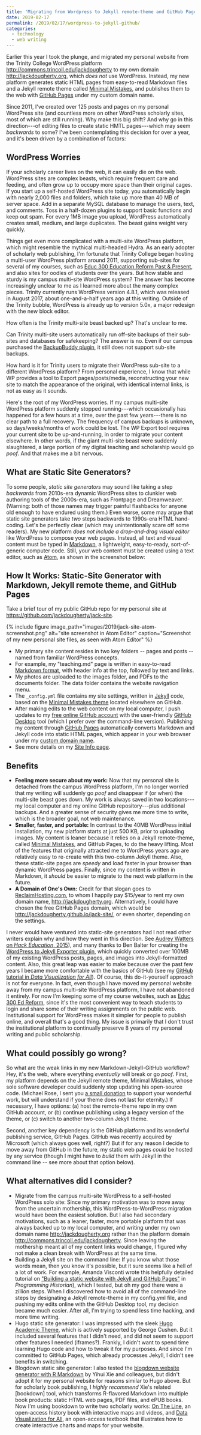 ```yaml
---
title: 'Migrating from Wordpress to Jekyll remote-theme and GitHub Pages'
date: 2019-02-17
permalink: /2019/02/17/wordpress-to-jekyll-github/
categories:
  - technology
  - web writing
---
```

Earlier this year I took the plunge, and migrated my personal website from the Trinity College WordPress platform <http://commons.trincoll.edu/jackdougherty> to my own domain <http://jackdougherty.org>, which *does not* use WordPress. Instead, my new platform generates static HTML pages from easy-to-read Markdown files and a Jekyll remote theme called [Minimal Mistakes](https://mmistakes.github.io/minimal-mistakes/), and publishes them to the web with [GitHub Pages](https://pages.github.com/) under my custom domain name.

Since 2011, I've created over 125 posts and pages on my personal WordPress site (and countless more on other WordPress scholarly sites, most of which are still running). Why make this big shift? And why go in this direction---of editing files to create static HMTL pages---which may seem *backwards* to some? I've been contemplating this decision for over a year, and it's been driven by a combination of factors:

## WordPress Worries
If your scholarly career lives on the web, it can easily die on the web. WordPress sites are complex beasts, which require frequent care and feeding, and often grow up to occupy more space than their original cages. If you start up a self-hosted WordPress site today, you automatically begin with nearly 2,000 files and folders, which take up more than 40 MB of server space. Add in a separate MySQL database to manage the users, text, and comments. Toss in a half-dozen plugins to support basic functions and keep out spam. For every 1MB image you upload, WordPress automatically creates small, medium, and large duplicates. The beast gains weight very quickly.

Things get even more complicated with a multi-site WordPress platform, which might resemble the mythical multi-headed Hydra. As an early adopter of scholarly web publishing, I'm fortunate that Trinity College began hosting a multi-user WordPress platform around 2011, supporting sub-sites for several of my courses, such as [Educ 300 Education Reform Past & Present](http://commons.trincoll.edu/edreform), and also sites for oodles of students over the years. But how stable and sturdy is my campus multi-site WordPress system? The answer has become increasingly unclear to me as I learned more about the many complex pieces. Trinity currently runs WordPress version 4.8.1, which was released in August 2017, about one-and-a-half years ago at this writing. Outside of the Trinity bubble, WordPress is already up to version 5.0x, a major redesign with the new block editor.

How often is the Trinity multi-site beast backed up? That's unclear to me.

Can Trinity multi-site users automatically run off-site backups of their sub-sites and databases for safekeeping? The answer is no. Even if our campus purchased the [BackupBuddy plugin](https://ithemes.com/purchase/backupbuddy/), it still does not support sub-site backups.

How hard is it for Trinity users to migrate their WordPress sub-site to a different WordPress platform? From personal experience, I know that while WP provides a tool to Export pages/posts/media, reconstructing your new site to match the appearance of the original, with identical internal links, is not as easy as it sounds.

Here's the root of my WordPress worries. If my campus multi-site WordPress platform suddenly stopped running---which occasionally has happened for a few hours at a time, over the past few years---there is no clear path to a full recovery. The frequency of campus backups is unknown, so days/weeks/months of work could be lost. The WP Export tool requires your current site to be up-and-running, in order to migrate your content elsewhere. In other words, if the giant multi-site beast were suddenly slaughtered, a large portion of my digital teaching and scholarship would go *poof*. And that makes me a bit nervous.

## What are Static Site Generators?
To some people, *static site generators* may sound like taking a step *backwards* from 2010s-era dynamic WordPress sites to clunkier web authoring tools of the 2000s-era, such as Frontpage and Dreamweaver. (Warning: both of those names may trigger painful flashbacks for anyone old enough to have endured using them.) Even worse, some may argue that static site generators take *two* steps backwards to 1990s-era HTML hand-coding. Let's be perfectly clear (which may unintentionally scare off some readers). My new platform  *does not include a drop-and-drag visual editor* like WordPress to compose your web pages. Instead, all text and visual content must be typed in [Markdown](https://en.wikipedia.org/wiki/Markdown), a lightweight, easy-to-ready, sort-of-generic computer code. Still, your web content must be created using a text editor, such as [Atom](https://atom.io/), as shown in the screenshot below:

## How It Works: Static-Site Generator with Markdown, Jekyll remote theme, and GitHub Pages
Take a brief tour of my public GitHub repo for my personal site at <https://github.com/jackdougherty/jack-site>.

{% include figure image_path="images/2019/jack-site-atom-screenshot.png" alt="site screenshot in Atom Editor" caption="Screenshot of my new personal site files, as seen with Atom Editor" %}

- My primary site content resides in two key folders -- pages and posts -- named from familiar WordPress concepts.
- For example, my "teaching.md" page is written in easy-to-read [Markdown format](https://en.wikipedia.org/wiki/Markdown), with header info at the top, followed by text and links.
- My photos are uploaded to the images folder, and PDFs to the documents folder. The data folder contains the website navigation menu.
- The `_config.yml` file contains my site settings, written in [Jekyll](https://jekyllrb.com/) code, based on the [Minimal Mistakes theme](https://mmistakes.github.io/minimal-mistakes/) located elsewhere on GitHub.
- After making edits to the web content on my local computer, I push updates to my [free online GitHub account](http://github.com) with the user-friendly [GitHub Desktop](https://desktop.github.com/) tool (which I prefer over the command-line version). Publishing my content through [GitHub Pages](https://pages.github.com/) automatically converts Markdown and Jekyll code into static HTML pages, which appear in your web browser under my [custom domain name](https://help.github.com/articles/using-a-custom-domain-with-github-pages/).
- See more details on my [Site Info page](site-info).

## Benefits
- **Feeling more secure about my work:** Now that my personal site is detached from the campus WordPress platform, I'm no longer worried that my writing will suddenly go *poof* and disappear if (or when) the multi-site beast goes down. My work is always saved in two locations---my local computer and my online GitHub repository---plus additional backups. And a greater sense of security gives me more time to write, which is the broader goal, not web maintenance.
- **Smaller, faster, and portable:** In contrast to the 40MB WordPress initial installation, my new platform starts at just 500 KB, prior to uploading images. My content is leaner because it relies on a Jekyll remote-theme, called [Minimal Mistakes](https://mmistakes.github.io/minimal-mistakes/), and GitHub Pages, to do the heavy lifting. Most of the features that originally attracted me to WordPress years ago are relatively easy to re-create with this two-column Jekyll theme. Also, these static-site pages are *speedy* and load faster in your browser than dynamic WordPress pages. Finally, since my content is written in Markdown, it *should* be easier to migrate to the next web platform in the future.
- **A Domain of One's Own:** Credit for that slogan goes to [ReclaimHosting.com](http://reclaimhosting.com), to whom I happily pay $15/year to rent my own domain name, <http://jackdougherty.org>. Alternatively, I could have chosen the free GitHub Pages domain, which would be <http://jackdougherty.github.io/jack-site/>, or even shorter, depending on the settings.

I never would have ventured into static-site generators had I not read other writers explain why and how they went in this direction. See [Audrey Watters on *Hack Education*, 2015](http://audreywatters.com/2015/02/21/reclaim)), and many thanks to Ben Balter for creating the [WordPress to Jekyll Exporter plugin](https://ben.balter.com/wordpress-to-jekyll-exporter/), which quickly converted over 100MB of my existing WordPress posts, pages, and images into Jekyll-formatted content. Also, this great leap was easier to make because over the past few years I became more comfortable with the basics of GitHub (see my [GitHub tutorial in *Data Visualization for All*](https://datavizforall.org/github.html)). Of course, this do-it-yourself approach is not for everyone. In fact, even though I have moved my personal website away from my campus multi-site WordPress platform, I have not abandoned it entirely. For now I'm keeping some of my course websites, such as [Educ 300 Ed Reform](http://commons.trincoll.edu/edreform), since it's the most convenient way to teach students to login and share some of their writing assignments on the public web. Institutional support for WordPress makes it simpler for people to publish online, and overall that's a good thing. My issue is primarily that I don't trust the institutional platform to continually preserve 8 years of my personal writing and public scholarship.

## What could possibly go wrong?
So what are the weak links in my new Markdown-Jekyll-GitHub workflow? Hey, it's the web, where everything *eventually* will break or go *poof*. First, my platform depends on the Jekyll remote theme, Minimal Mistakes, whose sole software developer could suddenly stop updating his open-source code. (Michael Rose, I sent you [a small donation](https://www.paypal.me/mmistakes) to support your wonderful work, but will understand if your theme does not last for eternity.) If necessary, I have options: (a) host the remote-theme repo in my own GitHub account, or (b) continue publishing using a legacy version of the theme, or (c) switch to another two-column Jekyll theme.

Second, another key dependency is the GitHub platform and its wonderful publishing service, GitHub Pages. GitHub was recently acquired by Microsoft (which always goes well, right?) But if for any reason I decide to move away from GitHub in the future, my static web pages *could* be hosted by any service (though I might have to *build* them with Jekyll in the command line -- see more about that option below).

## What alternatives did I consider?
- Migrate from the campus multi-site WordPress to a self-hosted WordPress solo site: Since my primary motivation was to move away from the uncertain mothership, this WordPress-to-WordPress migration would have been the easiest solution. But I also had secondary motivations, such as a leaner, faster, more portable platform that was always backed up to my local computer, and writing under my own domain name <http://jackdougherty.org> rather than the platform domain <http://commons.trincoll.edu/jackdougherty>. Since leaving the mothership meant all of my content links would change, I figured why not make a clean break with WordPress at the same time.
- Building a Jekyll site on the command line: If you know what those words mean, then you know it's possible, but it sure seems like a hell of a lot of work. For example, Amanda Visconti wrote this helpfully detailed tutorial on ["Building a static website with Jekyll and GitHub Pages"](https://programminghistorian.org/en/lessons/building-static-sites-with-jekyll-github-pages) in *Programming Historian*), which I tested, but oh my god there were a zillion steps. When I discovered how to avoid all of the command-line steps by designating a Jekyll remote-theme in my config.yml file, and pushing my edits online with the GitHub Desktop tool, my decision became much easier. After all, I'm trying to spend less time hacking, and more time writing.
- Hugo static site generator: I was impressed with the sleek [Hugo Academic Theme](https://themes.gohugo.io/academic/), which is actively supported by George Cushen. But it included several features that I didn't need, and did not seem to support other features I needed (iframes?). Frankly, I didn't want to spend time learning Hugo code and how to tweak it for my purposes. And since I'm committed to GitHub Pages, which already processes Jekyll, I didn't see benefits in switching.
- Blogdown static site generator: I also tested the [blogdown website generator with R Markdown](https://bookdown.org/yihui/blogdown/) by Yihui Xie and colleagues, but didn't adopt it for my personal website for reasons similar to Hugo above. But for scholarly book publishing, I *highly recommend* Xie's related [bookdown]    tool, which transforms R-flavored Markdown into multiple book products: static HTML web pages, PDF files, and ePUB books. Now I'm using bookdown to write two scholarly works: [On The Line](http://ontheline.trincoll.edu), an open-access history book with interactive maps and videos, and [Data Visualization for All](http://datavizforall.org), an open-access textbook that illustrates how to create interactive charts and maps for your website.
